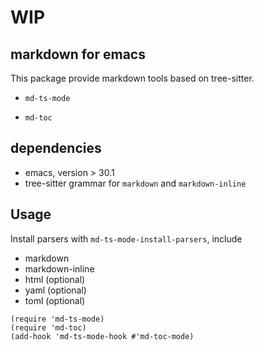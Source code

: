 # WIP

## markdown for emacs

This package provide markdown tools based on tree-sitter.

- `md-ts-mode`

- `md-toc`

## dependencies

- emacs, version > 30.1
- tree-sitter grammar for `markdown` and `markdown-inline`

## Usage

Install parsers with `md-ts-mode-install-parsers`, include

- markdown
- markdown-inline
- html (optional)
- yaml (optional)
- toml (optional)


```elisp
(require 'md-ts-mode)
(require 'md-toc)
(add-hook 'md-ts-mode-hook #'md-toc-mode)
```

